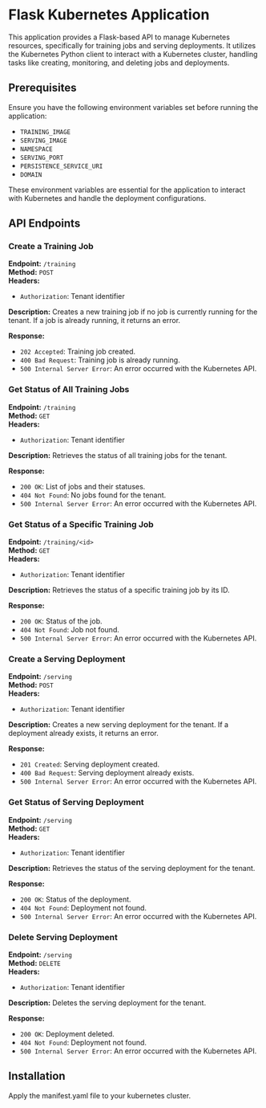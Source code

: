 # Flask Kubernetes Application

This application provides a Flask-based API to manage Kubernetes resources, specifically for training jobs and serving deployments. It utilizes the Kubernetes Python client to interact with a Kubernetes cluster, handling tasks like creating, monitoring, and deleting jobs and deployments.

## Prerequisites

Ensure you have the following environment variables set before running the application:

- `TRAINING_IMAGE`
- `SERVING_IMAGE`
- `NAMESPACE`
- `SERVING_PORT`
- `PERSISTENCE_SERVICE_URI`
- `DOMAIN`

These environment variables are essential for the application to interact with Kubernetes and handle the deployment configurations.

## API Endpoints

### Create a Training Job
**Endpoint:** `/training`  
**Method:** `POST`  
**Headers:**  
- `Authorization`: Tenant identifier

**Description:** Creates a new training job if no job is currently running for the tenant. If a job is already running, it returns an error.

**Response:**
- `202 Accepted`: Training job created.
- `400 Bad Request`: Training job is already running.
- `500 Internal Server Error`: An error occurred with the Kubernetes API.

### Get Status of All Training Jobs
**Endpoint:** `/training`  
**Method:** `GET`  
**Headers:**  
- `Authorization`: Tenant identifier

**Description:** Retrieves the status of all training jobs for the tenant.

**Response:**
- `200 OK`: List of jobs and their statuses.
- `404 Not Found`: No jobs found for the tenant.
- `500 Internal Server Error`: An error occurred with the Kubernetes API.

### Get Status of a Specific Training Job
**Endpoint:** `/training/<id>`  
**Method:** `GET`  
**Headers:**  
- `Authorization`: Tenant identifier

**Description:** Retrieves the status of a specific training job by its ID.

**Response:**
- `200 OK`: Status of the job.
- `404 Not Found`: Job not found.
- `500 Internal Server Error`: An error occurred with the Kubernetes API.

### Create a Serving Deployment
**Endpoint:** `/serving`  
**Method:** `POST`  
**Headers:**  
- `Authorization`: Tenant identifier

**Description:** Creates a new serving deployment for the tenant. If a deployment already exists, it returns an error.

**Response:**
- `201 Created`: Serving deployment created.
- `400 Bad Request`: Serving deployment already exists.
- `500 Internal Server Error`: An error occurred with the Kubernetes API.

### Get Status of Serving Deployment
**Endpoint:** `/serving`  
**Method:** `GET`  
**Headers:**  
- `Authorization`: Tenant identifier

**Description:** Retrieves the status of the serving deployment for the tenant.

**Response:**
- `200 OK`: Status of the deployment.
- `404 Not Found`: Deployment not found.
- `500 Internal Server Error`: An error occurred with the Kubernetes API.

### Delete Serving Deployment
**Endpoint:** `/serving`  
**Method:** `DELETE`  
**Headers:**  
- `Authorization`: Tenant identifier

**Description:** Deletes the serving deployment for the tenant.

**Response:**
- `200 OK`: Deployment deleted.
- `404 Not Found`: Deployment not found.
- `500 Internal Server Error`: An error occurred with the Kubernetes API.

## Installation

Apply the manifest.yaml file to your kubernetes cluster.